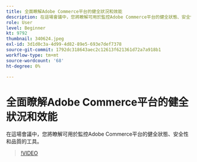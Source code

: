 ```yaml
---
title: 全面瞭解Adobe Commerce平台的健全狀況和效能
description: 在這場會議中，您將瞭解可用於監控Adobe Commerce平台的健全狀態、安全性和品質的工具。
role: User
level: Beginner
kt: 9792
thumbnail: 340624.jpeg
exl-id: 3d1d0c3a-4d99-4d82-89e5-693e7def7378
source-git-commit: 1792dc318643aec2c12613f621361d72a7a918b1
workflow-type: tm+mt
source-wordcount: '68'
ht-degree: 0%

---
```


# 全面瞭解Adobe Commerce平台的健全狀況和效能

在這場會議中，您將瞭解可用於監控Adobe Commerce平台的健全狀態、安全性和品質的工具。

>[!VIDEO](https://video.tv.adobe.com/v/340624/?quality=12&learn=on)
